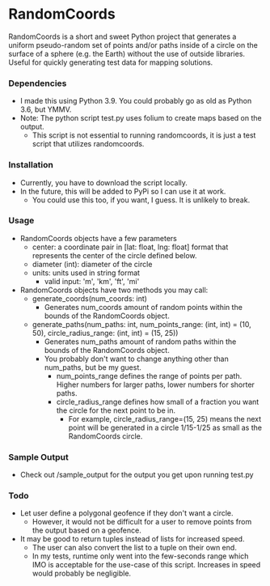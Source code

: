 # RandomCoords
RandomCoords is a short and sweet Python project that generates a uniform pseudo-random set of points and/or paths inside of a circle on the surface of a sphere (e.g. the Earth) without the use of outside libraries. Useful for quickly generating test data for mapping solutions.

### Dependencies
- I made this using Python 3.9. You could probably go as old as Python 3.6, but YMMV.
- Note: The python script test.py uses folium to create maps based on the output.
    - This script is not essential to running randomcoords, it is just a test script that utilizes randomcoords.

### Installation
- Currently, you have to download the script locally.
- In the future, this will be added to PyPi so I can use it at work. 
    - You could use this too, if you want, I guess. It is unlikely to break.

### Usage
- RandomCoords objects have a few parameters
    - center: a coordinate pair in [lat: float, lng: float] format that represents the center of the circle defined below.
    - diameter (int): diameter of the circle
    - units: units used in string format
        - valid input: 'm', 'km', 'ft', 'mi'
- RandomCoords objects have two methods you may call:
    - generate_coords(num_coords: int)
        - Generates num_coords amount of random points within the bounds of the RandomCoords object. 
    - generate_paths(num_paths: int, num_points_range: (int, int) = (10, 50), circle_radius_range: (int, int) = (15, 25))
        - Generates num_paths amount of random paths within the bounds of the RandomCoords object.
        - You probably don't want to change anything other than num_paths, but be my guest.
            - num_points_range defines the range of points per path. Higher numbers for larger paths, lower numbers for shorter paths.
            - circle_radius_range defines how small of a fraction you want the circle for the next point to be in.
                - For example, circle_radius_range=(15, 25) means the next point will be generated in a circle 1/15-1/25 as small as the RandomCoords circle.
                
### Sample Output
- Check out /sample_output for the output you get upon running test.py

### Todo
- Let user define a polygonal geofence if they don't want a circle.
    - However, it would not be difficult for a user to remove points from the output based on a geofence. 
- It may be good to return tuples instead of lists for increased speed.
    - The user can also convert the list to a tuple on their own end.
    - In my tests, runtime only went into the few-seconds range which IMO is acceptable for the use-case of this script. Increases in speed would probably be negligible.
